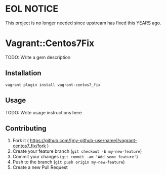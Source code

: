 # EOL NOTICE

This project is no longer needed since upstream has fixed this YEARS ago.

# Vagrant::Centos7Fix

TODO: Write a gem description

## Installation

    vagrant plugin install vagrant-centos7_fix

## Usage

TODO: Write usage instructions here

## Contributing

1. Fork it ( https://github.com/[my-github-username]/vagrant-centos7_fix/fork )
2. Create your feature branch (`git checkout -b my-new-feature`)
3. Commit your changes (`git commit -am 'Add some feature'`)
4. Push to the branch (`git push origin my-new-feature`)
5. Create a new Pull Request

